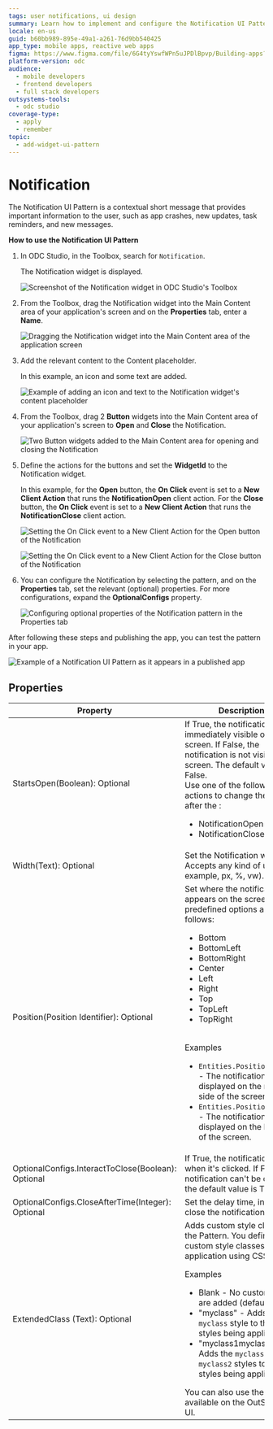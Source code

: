 ```yaml
---
tags: user notifications, ui design
summary: Learn how to implement and configure the Notification UI Pattern in OutSystems Developer Cloud (ODC) to enhance user communication.
locale: en-us
guid: b60bb989-895e-49a1-a261-76d9bb540425
app_type: mobile apps, reactive web apps
figma: https://www.figma.com/file/6G4tyYswfWPn5uJPDlBpvp/Building-apps?type=design&node-id=3203%3A16275&t=ZwHw8hXeFhwYsO5V-1
platform-version: odc
audience:
  - mobile developers
  - frontend developers
  - full stack developers
outsystems-tools:
  - odc studio
coverage-type:
  - apply
  - remember
topic:
  - add-widget-ui-pattern
---
```


# Notification

The Notification UI Pattern is a contextual short message that provides important information to the user, such as app crashes, new updates, task reminders, and new messages.

**How to use the Notification UI Pattern**

1. In ODC Studio, in the Toolbox, search for `Notification`.

    The Notification widget is displayed.

    ![Screenshot of the Notification widget in ODC Studio's Toolbox](images/notification-widget-ss.png "Notification Widget in ODC Studio")

1. From the Toolbox, drag the Notification widget into the Main Content area of your application's screen and on the **Properties** tab, enter a **Name**.

    ![Dragging the Notification widget into the Main Content area of the application screen](images/notification-dragwidget-ss.png "Dragging Notification Widget to Screen")

1. Add the relevant content to the Content placeholder.

    In this example, an icon and some text are added.

    ![Example of adding an icon and text to the Notification widget's content placeholder](images/notification-content-ss.png "Notification Content Example")

1. From the Toolbox, drag 2 **Button** widgets into the Main Content area of your application's screen to **Open** and **Close** the Notification.

    ![Two Button widgets added to the Main Content area for opening and closing the Notification](images/notification-buttons-ss.png "Notification Open and Close Buttons")

1. Define the actions for the buttons and set the **WidgetId** to the Notification widget.

    In this example, for the **Open** button, the **On Click** event is set to a **New Client Action** that runs the **NotificationOpen** client action. For the **Close** button, the **On Click** event is set to a **New Client Action** that runs the **NotificationClose** client action.

    ![Setting the On Click event to a New Client Action for the Open button of the Notification](images/notification-open-ss.png "Defining Action for Open Button")

    ![Setting the On Click event to a New Client Action for the Close button of the Notification](images/notification-close-ss.png "Defining Action for Close Button")

1. You can configure the Notification by selecting the pattern, and on the **Properties** tab, set the relevant (optional) properties. For more configurations, expand the **OptionalConfigs** property.

    ![Configuring optional properties of the Notification pattern in the Properties tab](images/notification-properties-ss.png "Notification Properties Configuration")

After following these steps and publishing the app, you can test the pattern in your app.

![Example of a Notification UI Pattern as it appears in a published app](images/notification-example.png "Notification UI Pattern Example")

## Properties

| Property                                           | Description                                                                                                                                                                                                                                                                                                                                                                                                                                                                                                                                                                                                                            |
|----------------------------------------------------|----------------------------------------------------------------------------------------------------------------------------------------------------------------------------------------------------------------------------------------------------------------------------------------------------------------------------------------------------------------------------------------------------------------------------------------------------------------------------------------------------------------------------------------------------------------------------------------------------------------------------------------|
| StartsOpen(Boolean): Optional                      | If True, the notification is immediately visible on screen. If False, the notification is not visible on screen. The default value is False. <br/> Use one of the following actions to change the value after the :<ul><li>NotificationOpen</li><li>NotificationClose</li></ul>                                                                                                                                                                                                                                                                                                                                                        |
| Width(Text): Optional                              | Set the Notification width. Accepts any kind of unit (for example, px, %, vw).                                                                                                                                                                                                                                                                                                                                                                                                                                                                                                                                                         |
| Position(Position Identifier): Optional            | Set where the notification appears on the screen. The predefined options are as follows:<ul><li>Bottom</li><li>BottomLeft</li><li>BottomRight</li><li>Center</li><li>Left</li><li>Right</li><li>Top</li><li>TopLeft</li><li>TopRight</li></ul><br/>Examples<ul><li>``Entities.Position.Right`` - The notification is displayed on the right side of the screen.</li><li>``Entities.Position.Bottom`` - The notification is displayed on the bottom of the screen.</li></ul>                                                                                                                                                            |
| OptionalConfigs.InteractToClose(Boolean): Optional | If True, the notification closes when it's clicked. If False, the notification can't be clicked. the default value is True.                                                                                                                                                                                                                                                                                                                                                                                                                                                                                                            |
| OptionalConfigs.CloseAfterTime(Integer): Optional  | Set the delay time, in ms, to close the notification.                                                                                                                                                                                                                                                                                                                                                                                                                                                                                                                                                                                  |
| ExtendedClass (Text): Optional                     | Adds custom style classes to the Pattern. You define your custom style classes in your application using CSS. <p>Examples <ul><li>Blank - No custom styles are added (default value).</li><li>"myclass" - Adds the ``myclass`` style to the UI styles being applied.</li><li>"myclass1myclass2" - Adds the ``myclass1`` and ``myclass2`` styles to the UI styles being applied.</li></ul></p>You can also use the classes available on the OutSystems UI. |
